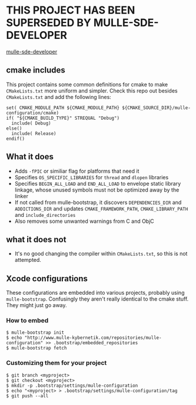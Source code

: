 # THIS PROJECT HAS BEEN SUPERSEDED BY MULLE-SDE-DEVELOPER

[mulle-sde-developer](//github.com/mulle-sde/mulle-sde-developer)


## cmake includes

This project contains some common definitions for cmake to make `CMakeLists.txt`
more uniform and simpler. Check this repo out besides `CMakeLists.txt` and
add the following lines:

```
set( CMAKE_MODULE_PATH ${CMAKE_MODULE_PATH} ${CMAKE_SOURCE_DIR}/mulle-configuration/cmake)
if( "${CMAKE_BUILD_TYPE}" STREQUAL "Debug")
  include( Debug)
else()
  include( Release)
endif()
```

## What it does

* Adds `-fPIC` or similiar flag for platforms that need it
* Specifies `OS_SPECIFIC_LIBRARIES` for `thread` and `dlopen` libraries
* Specifies `BEGIN_ALL_LOAD` and `END_ALL_LOAD` to envelope static library linkage, whose unused symbols must not be optimized away by the linker
* If not called from mulle-bootstrap, it discovers `DEPENDENCIES_DIR` and `ADDICTIONS_DIR` and  updates `CMAKE_FRAMEWORK_PATH`, `CMAKE_LIBRARY_PATH` and `include_directories`
* Also removes some unwanted warnings from C and ObjC

## what it does not

* It's no good changing the compiler within `CMakeLists.txt`, so this is not attempted.


## Xcode configurations

These configurations are embedded into various projects, probably using
`mulle-bootstrap`. Confusingly they aren't really identical to the cmake stuff.
They might just go away.

### How to embed

```console
$ mulle-bootstrap init
$ echo "http://www.mulle-kybernetik.com/repositories/mulle-configuration" >> .bootstrap/embedded_repositories
$ mulle-bootstrap fetch
```

### Customizing them for your project

```console
$ git branch <myproject>
$ git checkout <myproject>
$ mkdir -p .bootstrap/settings/mulle-configuration
$ echo "<myproject> > .bootstrap/settings/mulle-configuration/tag
$ git push --all
```

